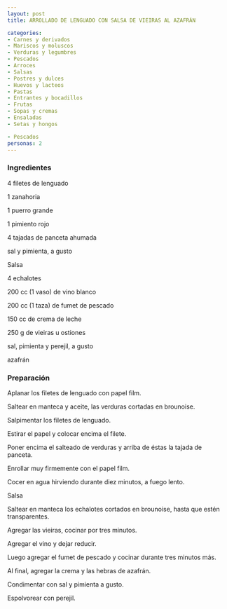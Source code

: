 ```yaml
---
layout: post
title: ARROLLADO DE LENGUADO CON SALSA DE VIEIRAS AL AZAFRÁN

categories:
- Carnes y derivados
- Mariscos y moluscos
- Verduras y legumbres
- Pescados
- Arroces
- Salsas
- Postres y dulces
- Huevos y lacteos
- Pastas
- Entrantes y bocadillos
- Frutas
- Sopas y cremas
- Ensaladas
- Setas y hongos

- Pescados
personas: 2 
---
```


<h3>Ingredientes</h3>
4 filetes de lenguado

1 zanahoria

1 puerro grande

1 pimiento rojo

4 tajadas de panceta ahumada

sal y pimienta, a gusto

Salsa

4 echalotes

200 cc (1 vaso) de vino blanco

200 cc (1 taza) de fumet de pescado

150 cc  de crema de leche

250 g de vieiras u ostiones

sal, pimienta y perejil, a gusto

azafrán

<h3>Preparación</h3>
Aplanar los filetes de lenguado con papel film.

Saltear en manteca y aceite, las verduras cortadas en brounoise.

Salpimentar los filetes de lenguado.

Estirar el papel y colocar encima el filete.

Poner encima el salteado de verduras y arriba de éstas la tajada de panceta.

Enrollar muy firmemente con el papel film.

Cocer en agua hirviendo durante diez minutos, a fuego lento.

Salsa

Saltear en manteca  los echalotes cortados en brounoise, hasta que estén transparentes.

Agregar las vieiras, cocinar por tres minutos.

Agregar el vino y dejar reducir.

Luego agregar el fumet de pescado y cocinar durante tres minutos más.

Al final, agregar la crema y las hebras de azafrán.

Condimentar con sal y pimienta a gusto.

Espolvorear con perejil.

